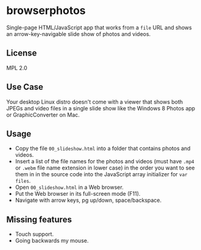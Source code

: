 # browserphotos

Single-page HTML/JavaScript app that works from a `file` URL and shows an arrow-key-navigable slide show of photos and videos.

## License

MPL 2.0

## Use Case

Your desktop Linux distro doesn't come with a viewer that shows both JPEGs and video files in a single slide show like the Windows 8 Photos app or GraphicConverter on Mac.

## Usage

* Copy the file `00_slideshow.html` into a folder that contains photos and videos.
* Insert a list of the file names for the photos and videos (must have `.mp4` or `.webm` file name extension in lower case) in the order you want to see them in in the source code into the JavaScript array initializer for `var files`.
* Open `00_slideshow.html` in a Web browser.
* Put the Web browser in its full-screen mode (F11).
* Navigate with arrow keys, pg up/down, space/backspace.

## Missing features

* Touch support.
* Going backwards my mouse.
